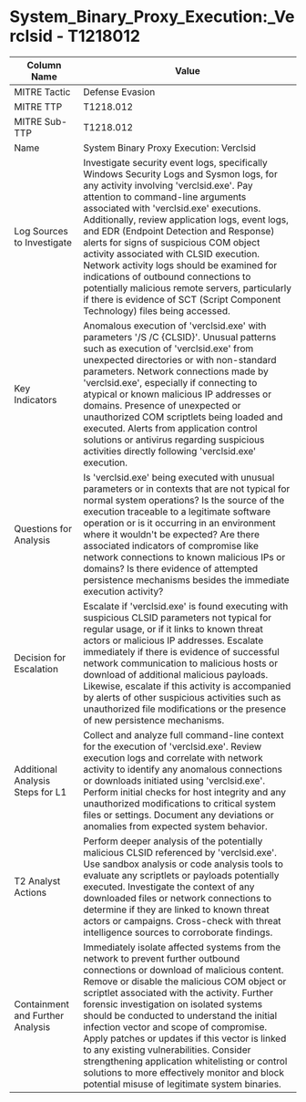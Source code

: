 # System_Binary_Proxy_Execution:_Verclsid - T1218012

| Column Name | Value |
|-------------|-------|
| MITRE Tactic | Defense Evasion |
| MITRE TTP | T1218.012 |
| MITRE Sub-TTP | T1218.012 |
| Name | System Binary Proxy Execution: Verclsid |
| Log Sources to Investigate | Investigate security event logs, specifically Windows Security Logs and Sysmon logs, for any activity involving 'verclsid.exe'. Pay attention to command-line arguments associated with 'verclsid.exe' executions. Additionally, review application logs, event logs, and EDR (Endpoint Detection and Response) alerts for signs of suspicious COM object activity associated with CLSID execution. Network activity logs should be examined for indications of outbound connections to potentially malicious remote servers, particularly if there is evidence of SCT (Script Component Technology) files being accessed. |
| Key Indicators | Anomalous execution of 'verclsid.exe' with parameters '/S /C {CLSID}'. Unusual patterns such as execution of 'verclsid.exe' from unexpected directories or with non-standard parameters. Network connections made by 'verclsid.exe', especially if connecting to atypical or known malicious IP addresses or domains. Presence of unexpected or unauthorized COM scriptlets being loaded and executed. Alerts from application control solutions or antivirus regarding suspicious activities directly following 'verclsid.exe' execution. |
| Questions for Analysis | Is 'verclsid.exe' being executed with unusual parameters or in contexts that are not typical for normal system operations? Is the source of the execution traceable to a legitimate software operation or is it occurring in an environment where it wouldn't be expected? Are there associated indicators of compromise like network connections to known malicious IPs or domains? Is there evidence of attempted persistence mechanisms besides the immediate execution activity? |
| Decision for Escalation | Escalate if 'verclsid.exe' is found executing with suspicious CLSID parameters not typical for regular usage, or if it links to known threat actors or malicious IP addresses. Escalate immediately if there is evidence of successful network communication to malicious hosts or download of additional malicious payloads. Likewise, escalate if this activity is accompanied by alerts of other suspicious activities such as unauthorized file modifications or the presence of new persistence mechanisms. |
| Additional Analysis Steps for L1 | Collect and analyze full command-line context for the execution of 'verclsid.exe'. Review execution logs and correlate with network activity to identify any anomalous connections or downloads initiated using 'verclsid.exe'. Perform initial checks for host integrity and any unauthorized modifications to critical system files or settings. Document any deviations or anomalies from expected system behavior. |
| T2 Analyst Actions | Perform deeper analysis of the potentially malicious CLSID referenced by 'verclsid.exe'. Use sandbox analysis or code analysis tools to evaluate any scriptlets or payloads potentially executed. Investigate the context of any downloaded files or network connections to determine if they are linked to known threat actors or campaigns. Cross-check with threat intelligence sources to corroborate findings. |
| Containment and Further Analysis | Immediately isolate affected systems from the network to prevent further outbound connections or download of malicious content. Remove or disable the malicious COM object or scriptlet associated with the activity. Further forensic investigation on isolated systems should be conducted to understand the initial infection vector and scope of compromise. Apply patches or updates if this vector is linked to any existing vulnerabilities. Consider strengthening application whitelisting or control solutions to more effectively monitor and block potential misuse of legitimate system binaries. |
